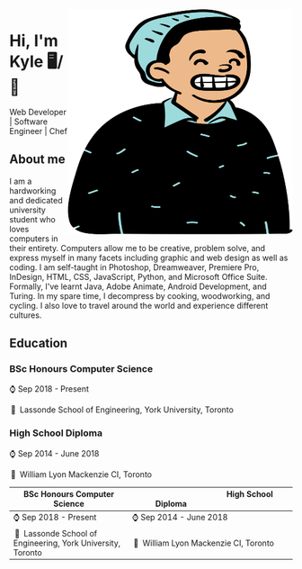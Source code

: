 <img align="right" width="400" height="400" src="./avatar.svg">


# Hi, I'm Kyle 🖥️/🍳
Web Developer | Software Engineer | Chef

## About me 

I am a hardworking and dedicated university student who loves computers in their entirety. Computers allow me to be creative, problem solve, and express myself in many facets including graphic and web design as well as coding. I am self-taught in Photoshop, Dreamweaver, Premiere Pro, InDesign, HTML, CSS, JavaScript, Python, and Microsoft Office Suite. Formally, I've learnt Java, Adobe Animate, Android Development, and Turing. In my spare time, I decompress by cooking, woodworking, and cycling. I also love to travel around the world and experience different cultures.

## Education

<h3> BSc Honours Computer Science </h3>

⌚ Sep 2018 - Present

 📍 Lassonde School of Engineering, York University, Toronto
 
<h3> High School Diploma </h3>

⌚ Sep 2014 - June 2018

 📍 William Lyon Mackenzie CI, Toronto
 
 <table>
<thead>
  <tr>
    <th>BSc Honours Computer Science</th>
    <th>          High School Diploma          </th>
  </tr>
</thead>
<tbody>
  <tr>
    <td>⌚ Sep 2018 - Present</td>
    <td>⌚ Sep 2014 - June 2018</td>
  </tr>
  <tr>
    <td> 📍 Lassonde School of Engineering, York University, Toronto</td>
    <td> 📍 William Lyon Mackenzie CI, Toronto</td>
  </tr>
</tbody>
</table>
